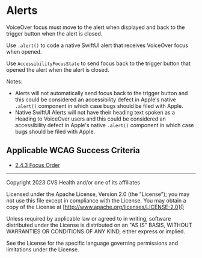 # Alerts
VoiceOver focus must move to the alert when displayed and back to the trigger button when the alert is closed.

Use `.alert()` to code a native SwiftUI alert that receives VoiceOver focus when opened. 

Use `AccessibilityFocusState` to send focus back to the trigger button that opened the alert when the alert is closed.

Notes:

- Alerts will not automatically send focus back to the trigger button and this could be considered an accessibility defect in Apple's native `.alert()` component in which case bugs should be filed with Apple.
- Native SwiftUI Alerts will not have their heading text spoken as a Heading to VoiceOver users and this could be considered an accessibility defect in Apple's native `.alert()` component in which case bugs should be filed with Apple.
    
## Applicable WCAG Success Criteria
- [2.4.3 Focus Order](https://www.w3.org/WAI/WCAG22/Understanding/focus-order)

----

Copyright 2023 CVS Health and/or one of its affiliates

Licensed under the Apache License, Version 2.0 (the "License");
you may not use this file except in compliance with the License.
You may obtain a copy of the License at
[http://www.apache.org/licenses/LICENSE-2.0]()

Unless required by applicable law or agreed to in writing, software
distributed under the License is distributed on an "AS IS" BASIS,
WITHOUT WARRANTIES OR CONDITIONS OF ANY KIND, either express or implied.

See the License for the specific language governing permissions and
limitations under the License.
